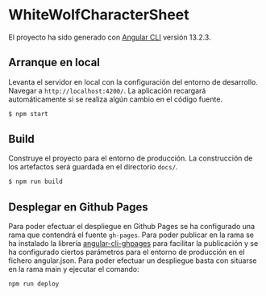 # WhiteWolfCharacterSheet

El proyecto ha sido generado con [Angular CLI](https://github.com/angular/angular-cli) versión 13.2.3. 

## Arranque en local

Levanta el servidor en local con la configuración del entorno de desarrollo. Navegar a `http://localhost:4200/`. La aplicación recargará automáticamente si se realiza algún cambio en el código fuente.

  ```bash
  $ npm start
  ```

## Build

Construye el proyecto para el entorno de producción. La construcción de los artefactos será guardada en el directorio `docs/`.

  ```bash
  $ npm run build
  ```

## Desplegar en Github Pages

Para poder efectuar el despliegue en Github Pages se ha configurado una rama que contendrá el fuente `gh-pages`. Para poder publicar en la rama se ha instalado la librería [angular-cli-ghpages](https://github.com/angular-schule/angular-cli-ghpages) para facilitar la publicación y se ha configurado ciertos parámetros para el entorno de producción en el fichero angular.json. Para poder efectuar un despliegue basta con situarse en la rama main y ejecutar el comando: 

  ```bash
  npm run deploy
  ```

